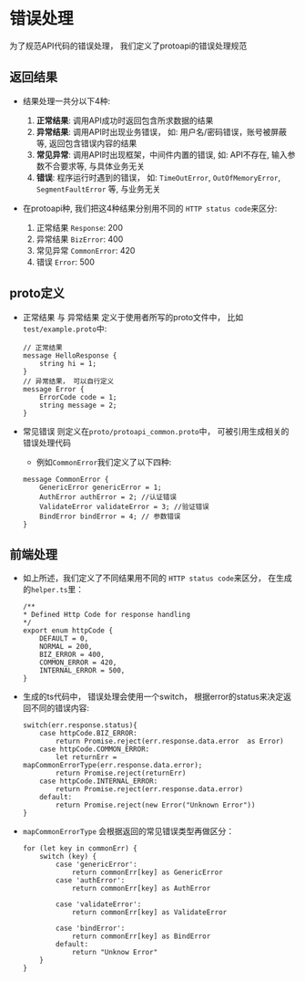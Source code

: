 # 错误处理

为了规范API代码的错误处理， 我们定义了protoapi的错误处理规范

## 返回结果

* 结果处理一共分以下4种:

    1. **正常结果**: 调用API成功时返回包含所求数据的结果
    2. **异常结果**: 调用API时出现业务错误， 如: 用户名/密码错误，账号被屏蔽等, 返回包含错误内容的结果
    3. **常见异常**: 调用API时出现框架，中间件内置的错误, 如: API不存在, 输入参数不合要求等, 与具体业务无关
    4. **错误**: 程序运行时遇到的错误， 如: `TimeOutError`, `OutOfMemoryError`, `SegmentFaultError` 等, 与业务无关

* 在protoapi种, 我们把这4种结果分别用不同的 `HTTP status code`来区分:
    1. 正常结果 `Response`: 200
    2. 异常结果 `BizError`: 400
    3. 常见异常 `CommonError`: 420
    4. 错误 `Error`: 500

## proto定义

* 正常结果 与 异常结果 定义于使用者所写的proto文件中， 比如`test/example.proto`中:

    ```
    // 正常结果
    message HelloResponse {
        string hi = 1;  
    }
    // 异常结果， 可以自行定义
    message Error {
        ErrorCode code = 1;
        string message = 2;
    }
    ```

* 常见错误 则定义在`proto/protoapi_common.proto`中， 可被引用生成相关的错误处理代码
    * 例如`CommonError`我们定义了以下四种:

    ```
    message CommonError {
        GenericError genericError = 1; 
        AuthError authError = 2; //认证错误
        ValidateError validateError = 3; //验证错误
        BindError bindError = 4; // 参数错误
    }
    ```

## 前端处理

* 如上所述，我们定义了不同结果用不同的 `HTTP status code`来区分， 在生成的`helper.ts`里：
    ```
    /**
    * Defined Http Code for response handling
    */
    export enum httpCode {
        DEFAULT = 0,
        NORMAL = 200,
        BIZ_ERROR = 400,
        COMMON_ERROR = 420,
        INTERNAL_ERROR = 500,
    }
    ```
* 生成的ts代码中， 错误处理会使用一个switch， 根据error的status来决定返回不同的错误内容:

    ```
    switch(err.response.status){
        case httpCode.BIZ_ERROR:
            return Promise.reject(err.response.data.error  as Error)
        case httpCode.COMMON_ERROR:
            let returnErr = mapCommonErrorType(err.response.data.error);
            return Promise.reject(returnErr)
        case httpCode.INTERNAL_ERROR:
            return Promise.reject(err.response.data.error)
        default:
            return Promise.reject(new Error("Unknown Error"))
    }
    ```
* `mapCommonErrorType` 会根据返回的常见错误类型再做区分：

    ```
    for (let key in commonErr) {
        switch (key) {
            case 'genericError':
                return commonErr[key] as GenericError
            case 'authError':
                return commonErr[key] as AuthError

            case 'validateError':
                return commonErr[key] as ValidateError

            case 'bindError':
                return commonErr[key] as BindError
            default:
                return "Unknow Error"
        }
    }
    ```